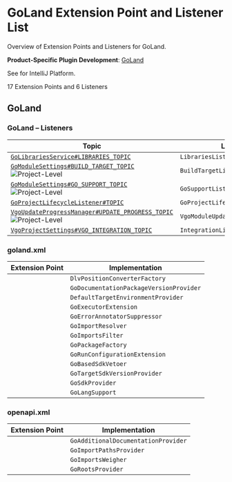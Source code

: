 <!-- Copyright 2000-2025 JetBrains s.r.o. and contributors. Use of this source code is governed by the Apache 2.0 license. -->

<!-- EP List Directory: /goland/ -->

# GoLand Extension Point and Listener List

<link-summary>Overview of Extension Points and Listeners for GoLand.</link-summary>

<tldr>

**Product-Specific Plugin Development**: [GoLand](goland.md)

</tldr>

See [](intellij_platform_extension_point_list.md) for IntelliJ Platform.

17 Extension Points and 6 Listeners

<include from="snippets.topic" element-id="ep_list_legend"/>

## GoLand

### GoLand – Listeners

| Topic | Listener |
|-------|----------|
| [`GoLibrariesService#LIBRARIES_TOPIC`](https://jb.gg/ipe/listeners?topics=com.goide.project.GoLibrariesService.LibrariesListener)  | `LibrariesListener` |
| [`GoModuleSettings#BUILD_TARGET_TOPIC`](https://jb.gg/ipe/listeners?topics=com.goide.project.GoModuleSettings.BuildTargetListener)  ![Project-Level][project-level] | `BuildTargetListener` |
| [`GoModuleSettings#GO_SUPPORT_TOPIC`](https://jb.gg/ipe/listeners?topics=com.goide.project.GoModuleSettings.GoSupportListener)  ![Project-Level][project-level] | `GoSupportListener` |
| [`GoProjectLifecycleListener#TOPIC`](https://jb.gg/ipe/listeners?topics=com.goide.project.GoProjectLifecycleListener)  | `GoProjectLifecycleListener` |
| [`VgoUpdateProgressManager#UPDATE_PROGRESS_TOPIC`](https://jb.gg/ipe/listeners?topics=com.goide.vgo.VgoStatusTracker.VgoUpdateProgressManager.VgoModuleUpdateProgressListener)  ![Project-Level][project-level] | `VgoModuleUpdateProgressListener` |
| [`VgoProjectSettings#VGO_INTEGRATION_TOPIC`](https://jb.gg/ipe/listeners?topics=com.goide.vgo.configuration.VgoProjectSettings.IntegrationListener)  | `IntegrationListener` |


### goland.xml

| Extension Point | Implementation |
|-----------------|----------------|
| <include from="snippets.topic" element-id="epLink"><var name="ep" value="com.goide.dlv.positionConverterFactory"/></include> | `DlvPositionConverterFactory` |
| <include from="snippets.topic" element-id="epLink"><var name="ep" value="com.goide.documentation.packageVersionProvider"/></include> | `GoDocumentationPackageVersionProvider` |
| <include from="snippets.topic" element-id="epLink"><var name="ep" value="com.goide.execution.defaultTargetEnvironmentProvider"/></include> | `DefaultTargetEnvironmentProvider` |
| <include from="snippets.topic" element-id="epLink"><var name="ep" value="com.goide.executorExtension"/></include> | `GoExecutorExtension` |
| <include from="snippets.topic" element-id="epLink"><var name="ep" value="com.goide.highlighting.errorAnnotatorSuppressor"/></include> | `GoErrorAnnotatorSuppressor` |
| <include from="snippets.topic" element-id="epLink"><var name="ep" value="com.goide.importResolver"/></include> | `GoImportResolver` |
| <include from="snippets.topic" element-id="epLink"><var name="ep" value="com.goide.importsFilter"/></include> | `GoImportsFilter` |
| <include from="snippets.topic" element-id="epLink"><var name="ep" value="com.goide.packageFactory"/></include> | `GoPackageFactory` |
| <include from="snippets.topic" element-id="epLink"><var name="ep" value="com.goide.runConfigurationExtension"/></include> | `GoRunConfigurationExtension` |
| <include from="snippets.topic" element-id="epLink"><var name="ep" value="com.goide.sdk.sdkVetoer"/></include> | `GoBasedSdkVetoer` |
| <include from="snippets.topic" element-id="epLink"><var name="ep" value="com.goide.sdk.targetSdkVersionProvider"/></include> | `GoTargetSdkVersionProvider` |
| <include from="snippets.topic" element-id="epLink"><var name="ep" value="com.goide.sdkProvider"/></include> | `GoSdkProvider` |
| <include from="snippets.topic" element-id="epLink"><var name="ep" value="com.goide.support"/></include> | `GoLangSupport` |

### openapi.xml

| Extension Point | Implementation |
|-----------------|----------------|
| <include from="snippets.topic" element-id="epLink"><var name="ep" value="com.goide.documentation.additionalDocumentationProvider"/></include> | `GoAdditionalDocumentationProvider` |
| <include from="snippets.topic" element-id="epLink"><var name="ep" value="com.goide.importPathsProvider"/></include> | `GoImportPathsProvider` |
| <include from="snippets.topic" element-id="epLink"><var name="ep" value="com.goide.imports.weigher"/></include> | `GoImportsWeigher` |
| <include from="snippets.topic" element-id="epLink"><var name="ep" value="com.goide.rootsProvider"/></include> | `GoRootsProvider` |

[deprecated]: https://img.shields.io/badge/-Deprecated-lightgrey?style=flat-square
[removal]: https://img.shields.io/badge/-Removal-red?style=flat-square
[obsolete]: https://img.shields.io/badge/-Obsolete-grey?style=flat-square
[experimental]: https://img.shields.io/badge/-Experimental-violet?style=flat-square
[internal]: https://img.shields.io/badge/-Internal-darkred?style=flat-square
[project-level]: https://img.shields.io/badge/-Project--Level-blue?style=flat-square
[non-dynamic]: https://img.shields.io/badge/-Non--Dynamic-orange?style=flat-square
[dumb-aware]: https://img.shields.io/badge/-DumbAware-darkgreen?style=flat-square
